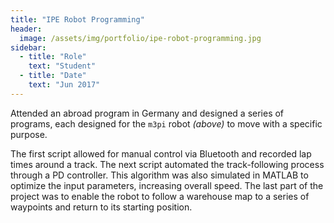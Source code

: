 ```yaml
---
title: "IPE Robot Programming"
header:
  image: /assets/img/portfolio/ipe-robot-programming.jpg
sidebar:
  - title: "Role"
    text: "Student"
  - title: "Date"
    text: "Jun 2017"
---
```


Attended an abroad program in Germany and designed a series of programs, each
designed for the `m3pi` robot *(above)* to move with a specific purpose.

The first script allowed for manual control via Bluetooth and recorded lap times
around a track. The next script automated the track-following process through a
PD controller. This algorithm was also simulated in MATLAB to optimize the input
parameters, increasing overall speed. The last part of the project was to enable
the robot to follow a warehouse map to a series of waypoints and return to its
starting position.
